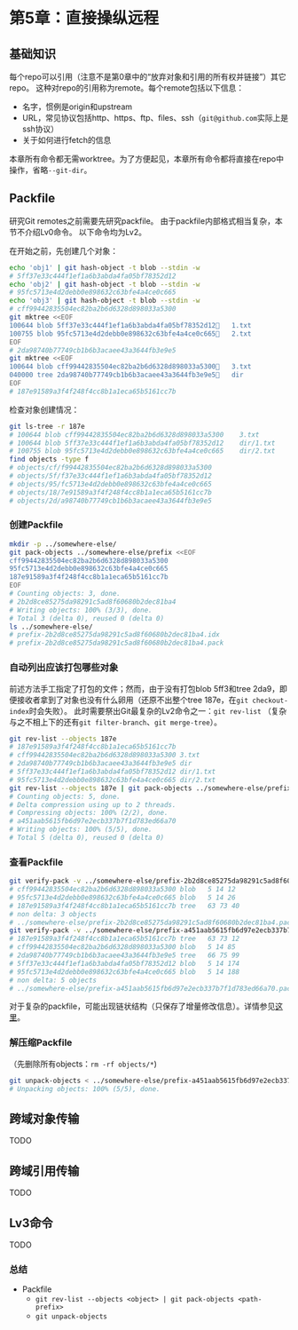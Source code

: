 # 第5章：直接操纵远程

## 基础知识

每个repo可以引用（注意不是第0章中的“放弃对象和引用的所有权并链接”）其它repo。
这种对repo的引用称为remote。每个remote包括以下信息：
- 名字，惯例是origin和upstream
- URL，常见协议包括http、https、ftp、files、ssh（`git@github.com`实际上是ssh协议）
- 关于如何进行fetch的信息

本章所有命令都无需worktree。为了方便起见，本章所有命令都将直接在repo中操作，省略`--git-dir`。

## Packfile
研究Git remotes之前需要先研究packfile。
由于packfile内部格式相当复杂，本节不介绍Lv0命令。
以下命令均为Lv2。

在开始之前，先创建几个对象：
```bash
echo 'obj1' | git hash-object -t blob --stdin -w
# 5ff37e33c444f1ef1a6b3abda4fa05bf78352d12
echo 'obj2' | git hash-object -t blob --stdin -w
# 95fc5713e4d2debb0e898632c63bfe4a4ce0c665
echo 'obj3' | git hash-object -t blob --stdin -w
# cff99442835504ec82ba2b6d6328d898033a5300
git mktree <<EOF
100644 blob 5ff37e33c444f1ef1a6b3abda4fa05bf78352d12	1.txt
100755 blob 95fc5713e4d2debb0e898632c63bfe4a4ce0c665	2.txt
EOF
# 2da98740b77749cb1b6b3acaee43a3644fb3e9e5
git mktree <<EOF
100644 blob cff99442835504ec82ba2b6d6328d898033a5300	3.txt
040000 tree 2da98740b77749cb1b6b3acaee43a3644fb3e9e5	dir
EOF
# 187e91589a3f4f248f4cc8b1a1eca65b5161cc7b
```
检查对象创建情况：
```bash
git ls-tree -r 187e
# 100644 blob cff99442835504ec82ba2b6d6328d898033a5300    3.txt
# 100644 blob 5ff37e33c444f1ef1a6b3abda4fa05bf78352d12    dir/1.txt
# 100755 blob 95fc5713e4d2debb0e898632c63bfe4a4ce0c665    dir/2.txt
find objects -type f
# objects/cf/f99442835504ec82ba2b6d6328d898033a5300
# objects/5f/f37e33c444f1ef1a6b3abda4fa05bf78352d12
# objects/95/fc5713e4d2debb0e898632c63bfe4a4ce0c665
# objects/18/7e91589a3f4f248f4cc8b1a1eca65b5161cc7b
# objects/2d/a98740b77749cb1b6b3acaee43a3644fb3e9e5
```

### 创建Packfile

```bash
mkdir -p ../somewhere-else/
git pack-objects ../somewhere-else/prefix <<EOF
cff99442835504ec82ba2b6d6328d898033a5300
95fc5713e4d2debb0e898632c63bfe4a4ce0c665
187e91589a3f4f248f4cc8b1a1eca65b5161cc7b
EOF
# Counting objects: 3, done.
# 2b2d8ce85275da98291c5ad8f60680b2dec81ba4
# Writing objects: 100% (3/3), done.
# Total 3 (delta 0), reused 0 (delta 0)
ls ../somewhere-else/
# prefix-2b2d8ce85275da98291c5ad8f60680b2dec81ba4.idx
# prefix-2b2d8ce85275da98291c5ad8f60680b2dec81ba4.pack
```

### 自动列出应该打包哪些对象

前述方法手工指定了打包的文件；然而，由于没有打包blob 5ff3和tree 2da9，即便接收者拿到了对象也没有什么卵用（还原不出整个tree 187e，在`git checkout-index`时会失败）。
此时需要祭出Git最复杂的Lv2命令之一：`git rev-list`
（复杂与之不相上下的还有`git filter-branch`、`git merge-tree`）。

```bash
git rev-list --objects 187e
# 187e91589a3f4f248f4cc8b1a1eca65b5161cc7b
# cff99442835504ec82ba2b6d6328d898033a5300 3.txt
# 2da98740b77749cb1b6b3acaee43a3644fb3e9e5 dir
# 5ff37e33c444f1ef1a6b3abda4fa05bf78352d12 dir/1.txt
# 95fc5713e4d2debb0e898632c63bfe4a4ce0c665 dir/2.txt
git rev-list --objects 187e | git pack-objects ../somewhere-else/prefix
# Counting objects: 5, done.
# Delta compression using up to 2 threads.
# Compressing objects: 100% (2/2), done.
# a451aab5615fb6d97e2ecb337b7f1d783ed66a70
# Writing objects: 100% (5/5), done.
# Total 5 (delta 0), reused 0 (delta 0)
```

### 查看Packfile

```bash
git verify-pack -v ../somewhere-else/prefix-2b2d8ce85275da98291c5ad8f60680b2dec81ba4.idx
# cff99442835504ec82ba2b6d6328d898033a5300 blob   5 14 12
# 95fc5713e4d2debb0e898632c63bfe4a4ce0c665 blob   5 14 26
# 187e91589a3f4f248f4cc8b1a1eca65b5161cc7b tree   63 73 40
# non delta: 3 objects
# ../somewhere-else/prefix-2b2d8ce85275da98291c5ad8f60680b2dec81ba4.pack: ok
git verify-pack -v ../somewhere-else/prefix-a451aab5615fb6d97e2ecb337b7f1d783ed66a70.idx
# 187e91589a3f4f248f4cc8b1a1eca65b5161cc7b tree   63 73 12
# cff99442835504ec82ba2b6d6328d898033a5300 blob   5 14 85
# 2da98740b77749cb1b6b3acaee43a3644fb3e9e5 tree   66 75 99
# 5ff37e33c444f1ef1a6b3abda4fa05bf78352d12 blob   5 14 174
# 95fc5713e4d2debb0e898632c63bfe4a4ce0c665 blob   5 14 188
# non delta: 5 objects
# ../somewhere-else/prefix-a451aab5615fb6d97e2ecb337b7f1d783ed66a70.pack: ok
```
对于复杂的packfile，可能出现链状结构（只保存了增量修改信息）。详情参见[这里](https://git-scm.com/book/en/v2/Git-Internals-Packfiles)。

### 解压缩Packfile

（先删除所有objects：`rm -rf objects/*`)
```bash
git unpack-objects < ../somewhere-else/prefix-a451aab5615fb6d97e2ecb337b7f1d783ed66a70.pack
# Unpacking objects: 100% (5/5), done.
```

## 跨域对象传输

TODO

## 跨域引用传输

TODO

## Lv3命令

TODO

### 总结

- Packfile
  - `git rev-list --objects <object> | git pack-objects <path-prefix>`
  - `git unpack-objects`

